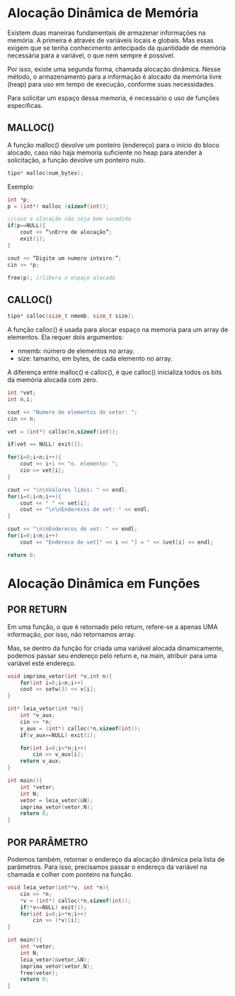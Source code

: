 # Alocação Dinâmica de Memória

Existem duas maneiras fundamentais de armazenar
informações na memória. A primeira é através de variáveis locais e globais. Mas essas exigem que se tenha conhecimento antecipado da quantidade de memória necessária para a variável, o que nem sempre é possível.

Por isso, existe uma segunda forma, chamada alocação dinâmica. Nesse método, o armazenamento para a informação é alocado da memória livre (heap) para uso em tempo de execução, conforme suas necessidades.

Para solicitar um espaço dessa memoria, é necessário o uso de funções especificas.

## MALLOC()

A função malloc() devolve um ponteiro (endereço) para o início do bloco alocado, caso não haja memoria suficiente no heap para atender à solicitação, a função devolve um
ponteiro nulo.

```cpp
tipo* malloc(num_bytes);
```

Exemplo:

```cpp
int *p;
p = (int*) malloc (sizeof(int));

//caso a alocação não seja bem sucedida
if(p==NULL){
    cout << “\nErro de alocação”;
    exit(1);
}

cout << “Digite um numero inteiro:”;
cin >> *p;

free(p); //libera o espaço alocado
```

## CALLOC()

```cpp
tipo* calloc(size_t nmemb, size_t size);
```

A função calloc() é usada para alocar espaço na memoria para um array de elementos. Ela requer dois argumentos:

- nmemb: número de elementos no array.
- size: tamanho, em bytes, de cada elemento no array.

A diferença entre malloc() e calloc(), é que calloc() inicializa todos os bits da memória alocada com zero.

```cpp
int *vet;
int n,i;

cout << "Numero de elementos do vetor: ";
cin >> n;

vet = (int*) calloc(n,sizeof(int));

if(vet == NULL) exit(1);

for(i=0;i<n;i++){
    cout << i+1 << "o. elemento: ";
    cin >> vet[i];
}

cout << "\n\nValores lidos: " << endl;
for(i=0;i<n;i++){
    cout << " " << vet[i];
    cout << "\n\nEnderecos de vet: " << endl;
}

cout << "\n\nEnderecos de vet: " << endl;
for(i=0;i<n;i++)
    cout << "Endereco de vet[" << i << "] = " << &vet[i] << endl;

return 0;
```

# Alocação Dinâmica em Funções

## POR RETURN

Em uma função, o que é retornado pelo return, refere-se a apenas UMA informação, por isso, não retornamos array.

Mas, se dentro da função for criada uma variável
alocada dinamicamente, podemos passar seu endereço
pelo return e, na main, atribuir para uma variável este endereço.

```cpp
void imprima_vetor(int *v,int n){
    for(int i=0;i<n;i++)
    cout << setw(3) << v[i];
}

int* leia_vetor(int *n){
    int *v_aux;
    cin >> *n;
    v_aux = (int*) calloc(*n,sizeof(int));
    if(v_aux==NULL) exit(1);

    for(int i=0;i<*n;i++)
        cin >> v_aux[i];
    return v_aux;
}

int main(){
    int *vetor;
    int N;
    vetor = leia_vetor(&N);
    imprima_vetor(vetor,N);
    return 0;
}
```

## POR PARÂMETRO

Podemos também, retornar o endereço da alocação dinâmica pela lista de parâmetros. Para isso, precisamos passar o endereço da variável na chamada e colher com ponteiro na função.

```cpp
void leia_vetor(int**v, int *n){
    cin >> *n;
    *v = (int*) calloc(*n,sizeof(int));
    if(*v==NULL) exit(1);
    for(int i=0;i<*n;i++)
        cin >> (*v)[i];
}

int main(){
    int *vetor;
    int N;
    leia_vetor(&vetor,&N);
    imprima_vetor(vetor,N);
    free(vetor);
    return 0;
}
```

